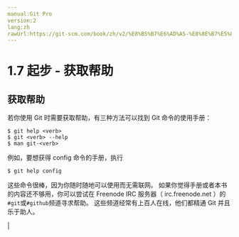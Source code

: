 ```yaml
---
manual:Git Pro
version:2
lang:zh
rawUrl:https://git-scm.com/book/zh/v2/%E8%B5%B7%E6%AD%A5-%E8%8E%B7%E5%8F%96%E5%B8%AE%E5%8A%A9
---
```



# 1.7 起步 - 获取帮助

## 获取帮助<a name="r_git_help"></a>


若你使用 Git 时需要获取帮助，有三种方法可以找到 Git 命令的使用手册：



```
$ git help <verb>
$ git <verb> --help
$ man git-<verb>
```




例如，要想获得 config 命令的手册，执行



```
$ git help config
```




这些命令很棒，因为你随时随地可以使用而无需联网。 如果你觉得手册或者本书的内容还不够用，你可以尝试在 Freenode IRC 服务器（ irc.freenode.net ）的`#git`或`#github`频道寻求帮助。 这些频道经常有上百人在线，他们都精通 Git 并且乐于助人。


|



